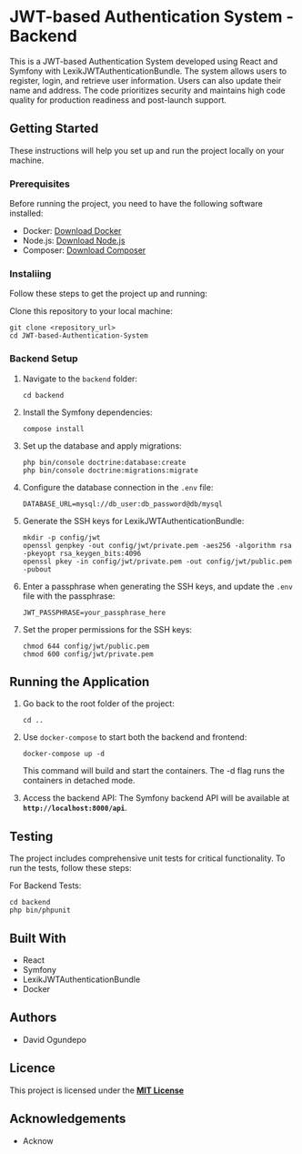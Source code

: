 #  JWT-based Authentication System - Backend
This is a JWT-based Authentication System developed using React and Symfony with LexikJWTAuthenticationBundle. The system allows users to register, login, and retrieve user information. Users can also update their name and address. The code prioritizes security and maintains high code quality for production readiness and post-launch support.


## Getting Started

These instructions will help you set up and run the project locally on your machine.

### Prerequisites
Before running the project, you need to have the following software installed:

- Docker: [Download Docker](https://www.docker.com/get-started)
- Node.js: [Download Node.js](https://nodejs.org/en/download/)
- Composer: [Download Composer](https://getcomposer.org/download/)

### Instaliing
Follow these steps to get the project up and running:

Clone this repository to your local machine:

```
git clone <repository_url>
cd JWT-based-Authentication-System
```

### Backend Setup
1. Navigate to the `backend` folder:
   ```
   cd backend
   ```

2. Install the Symfony dependencies:
   ```
   compose install
   ```
   
3. Set up the database and apply migrations:
   ```
   php bin/console doctrine:database:create
   php bin/console doctrine:migrations:migrate
   ```

4. Configure the database connection in the `.env` file:
   ```
   DATABASE_URL=mysql://db_user:db_password@db/mysql
   ```

5. Generate the SSH keys for LexikJWTAuthenticationBundle:
   ```
   mkdir -p config/jwt
   openssl genpkey -out config/jwt/private.pem -aes256 -algorithm rsa -pkeyopt rsa_keygen_bits:4096
   openssl pkey -in config/jwt/private.pem -out config/jwt/public.pem -pubout
   ```

6. Enter a passphrase when generating the SSH keys, and update the `.env` file with the passphrase:
   ```
   JWT_PASSPHRASE=your_passphrase_here
   ```

7. Set the proper permissions for the SSH keys:
   ```
   chmod 644 config/jwt/public.pem
   chmod 600 config/jwt/private.pem
   ```

## Running the Application
1. Go back to the root folder of the project:
   ```
   cd ..
   ```
2. Use `docker-compose` to start both the backend and frontend:
   ```
   docker-compose up -d
   ```
   This command will build and start the containers. The -d flag runs the containers in detached mode.

3. Access the backend API:
   The Symfony backend API will be available at **`http://localhost:8000/api`**.


## Testing
The project includes comprehensive unit tests for critical functionality. To run the tests, follow these steps:

For Backend Tests:
```
cd backend
php bin/phpunit
```

## Built With
- React
- Symfony
- LexikJWTAuthenticationBundle
- Docker

## Authors
- David Ogundepo

## Licence
This project is licensed under the **[MIT License](https://opensource.org/license/mit/)**

## Acknowledgements
- Acknow
